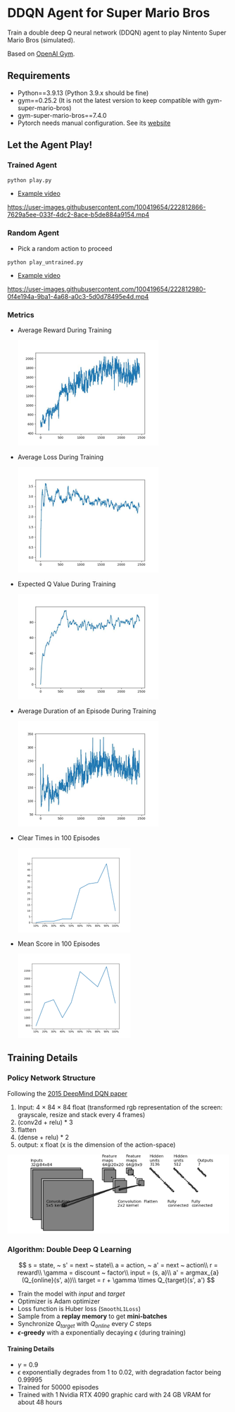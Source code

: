 # DDQN Agent for Super Mario Bros

Train a double deep Q neural network (DDQN) agent to play Nintento Super Mario Bros (simulated).

Based on [OpenAI Gym](https://www.gymlibrary.dev/).

## Requirements

- Python==3.9.13 (Python 3.9.x should be fine)
- gym==0.25.2 (It is not the latest version to keep compatible with gym-super-mario-bros)
- gym-super-mario-bros==7.4.0
- Pytorch needs manual configuration. See its [website](https://pytorch.org/get-started/locally/)

## Let the Agent Play!

### Trained Agent

~~~shell
python play.py
~~~

- [Example video](video/trained.mp4)

https://user-images.githubusercontent.com/100419654/222812866-7629a5ee-033f-4dc2-8ace-b5de884a9154.mp4

### Random Agent

- Pick a random action to proceed

~~~shell
python play_untrained.py
~~~

- [Example video](video/untrained.mp4)

https://user-images.githubusercontent.com/100419654/222812980-0f4e194a-9ba1-4a68-a0c3-5d0d78495e4d.mp4

### Metrics

- Average Reward During Training

  <img src="readme_images/reward_plot.jpg" alt="reward" style="zoom: 50%;" />

- Average Loss During Training

  <img src="readme_images/loss_plot.jpg" alt="loss" style="zoom: 50%;" />

- Expected Q Value During Training

  <img src="readme_images/q_plot.jpg" alt="loss" style="zoom: 50%;" />

- Average Duration of an Episode During Training

  <img src="readme_images/length_plot.jpg" alt="length" style="zoom:50%;" />

- Clear Times in 100 Episodes

  <img src="readme_images/clear_times.png" alt="length" style="zoom:25%;" />

- Mean Score in 100 Episodes

  <img src="readme_images/mean_scores.png" alt="length" style="zoom:25%;" />

## Training Details

### Policy Network Structure

Following the [2015 DeepMind DQN paper](https://doi.org/10.1038/nature14236)

1. Input: 4 × 84 × 84 float (transformed rgb representation of the screen: grayscale, resize and stack every 4 frames)
2. (conv2d + relu) * 3
3. flatten
4. (dense + relu) * 2
5. output: x float (x is the dimension of the action-space)

<img src="readme_images/convnet_fig.png" alt="length" />

### Algorithm: Double Deep Q Learning

$$
s = state, ~ s' = next ~ state\\
a = action, ~ a' = next ~ action\\
r = reward\\
\gamma = discount ~ factor\\
input = (s, a)\\
a' = argmax_{a} (Q_{online}(s', a))\\
target = r + \gamma \times Q_{target}(s', a')
$$

- Train the model with *input* and *target*
- Optimizer is Adam optimizer
- Loss function is Huber loss (`SmoothL1Loss`)
- Sample from a **replay memory** to get **mini-batches**
- Synchronize $Q_{target}$ with $Q_{online}$ every $C$ steps
- **$\epsilon$-greedy** with a exponentially decaying $\epsilon$ (during training)

#### Training Details

- $\gamma$ = 0.9
- $\epsilon$ exponentially degrades from 1 to 0.02, with degradation factor being 0.99995
- Trained for 50000 episodes
- Trained with 1 Nvidia RTX 4090 graphic card with 24 GB VRAM for about 48 hours
